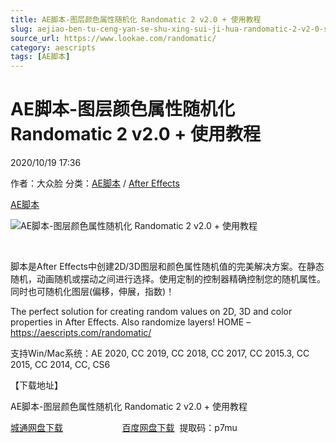 ```yaml
---
title: AE脚本-图层颜色属性随机化 Randomatic 2 v2.0 + 使用教程
slug: aejiao-ben-tu-ceng-yan-se-shu-xing-sui-ji-hua-randomatic-2-v2-0-shi-yong-jiao-cheng
source_url: https://www.lookae.com/randomatic/
category: aescripts
tags: [AE脚本]
---
```

# AE脚本-图层颜色属性随机化 Randomatic 2 v2.0 + 使用教程

2020/10/19 17:36

作者：大众脸
分类：[AE脚本](https://www.lookae.com/after-effects/aescripts/) / [After Effects](https://www.lookae.com/after-effects/)

[AE脚本](https://www.lookae.com/tag/ae%e8%84%9a%e6%9c%ac/)

![AE脚本-图层颜色属性随机化 Randomatic 2 v2.0 + 使用教程](https://www.lookae.com/wp-content/uploads/2020/10/Randomatic-2.jpg "AE脚本-图层颜色属性随机化 Randomatic 2 v2.0 + 使用教程-LookAE.com")

﻿

脚本是After Effects中创建2D/3D图层和颜色属性随机值的完美解决方案。在静态随机，动画随机或摆动之间进行选择。使用定制的控制器精确控制您的随机属性。同时也可随机化图层(偏移，伸展，指数)！

The perfect solution for creating random values on 2D, 3D and color properties in After Effects. Also randomize layers! HOME – https://aescripts.com/randomatic/

支持Win/Mac系统：AE 2020, CC 2019, CC 2018, CC 2017, CC 2015.3, CC 2015, CC 2014, CC, CS6

【下载地址】

AE脚本-图层颜色属性随机化 Randomatic 2 v2.0 + 使用教程

[城通网盘下载](https://089u.com/file/680462-467560130)                        [百度网盘下载](https://pan.baidu.com/s/1kB9Am80inRFID2fig1908w)  提取码：p7mu
